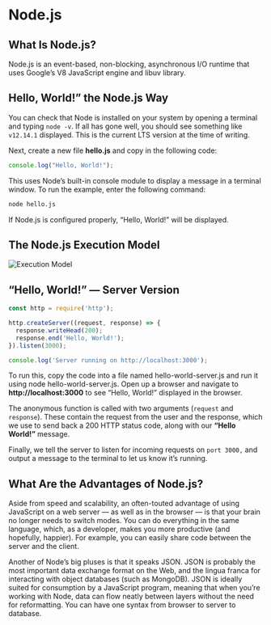 # Node.js

## What Is Node.js?

Node.js is an event-based, non-blocking, asynchronous I/O runtime that uses Google’s V8 JavaScript engine and libuv library.

## Hello, World!” the Node.js Way
You can check that Node is installed on your system by opening a terminal and typing `node -v`. If all has gone well, you should see something like `v12.14.1` displayed. This is the current LTS version at the time of writing.

Next, create a new file **hello.js** and copy in the following code:
```js
console.log("Hello, World!");
```
This uses Node’s built-in console module to display a message in a terminal window. To run the example, enter the following command:
```cmd
node hello.js
```
If Node.js is configured properly, “Hello, World!” will be displayed.


## The Node.js Execution Model

![Execution Model](https://uploads.sitepoint.com/wp-content/uploads/2012/10/1516152673node_event_loop.png)


## “Hello, World!” — Server Version

```js
const http = require('http');

http.createServer((request, response) => {
  response.writeHead(200);
  response.end('Hello, World!');
}).listen(3000);

console.log('Server running on http://localhost:3000');
```

To run this, copy the code into a file named hello-world-server.js and run it using node hello-world-server.js. Open up a browser and navigate to **http://localhost:3000** to see “Hello, World!” displayed in the browser.


The anonymous function is called with two arguments (`request` and `response`). These contain the request from the user and the response, which we use to send back a 200 HTTP status code, along with our **“Hello World!”** message.

Finally, we tell the server to listen for incoming requests on `port 3000,` and output a message to the terminal to let us know it’s running.

## What Are the Advantages of Node.js?
Aside from speed and scalability, an often-touted advantage of using JavaScript on a web server — as well as in the browser — is that your brain no longer needs to switch modes. You can do everything in the same language, which, as a developer, makes you more productive (and hopefully, happier). For example, you can easily share code between the server and the client.

Another of Node’s big pluses is that it speaks JSON. JSON is probably the most important data exchange format on the Web, and the lingua franca for interacting with object databases (such as MongoDB). JSON is ideally suited for consumption by a JavaScript program, meaning that when you’re working with Node, data can flow neatly between layers without the need for reformatting. You can have one syntax from browser to server to database.



